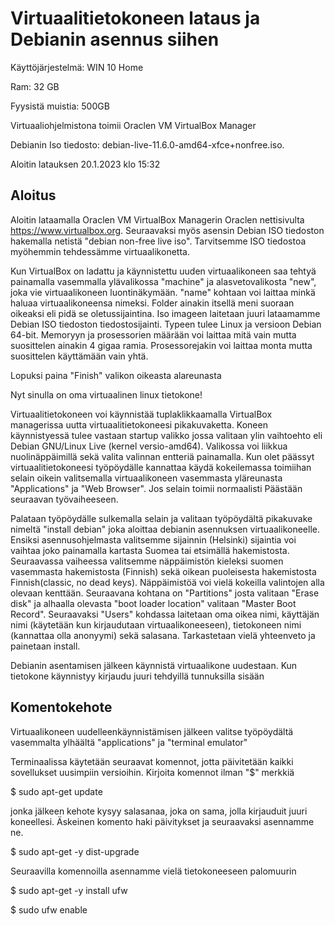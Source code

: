 # Virtuaalitietokoneen lataus ja Debianin asennus siihen
 Käyttöjärjestelmä: 
 WIN 10 Home
 
 Ram: 
 32 GB
 
 Fyysistä muistia: 
 500GB
 
 Virtuaaliohjelmistona toimii Oraclen VM VirtualBox Manager
 
 Debianin Iso tiedosto: debian-live-11.6.0-amd64-xfce+nonfree.iso.
 
 Aloitin latauksen 20.1.2023 klo 15:32
 
## Aloitus
 
 Aloitin lataamalla Oraclen VM VirtualBox Managerin Oraclen  nettisivulta https://www.virtualbox.org. Seuraavaksi myös asensin Debian ISO tiedoston hakemalla netistä "debian non-free live iso". Tarvitsemme ISO tiedostoa myöhemmin tehdessämme virtuaalikonetta.
 
 Kun VirtualBox on ladattu ja käynnistettu uuden virtuaalikoneen saa tehtyä painamalla vasemmalla ylävalikossa "machine" ja alasvetovalikosta "new", joka vie virtuaalikoneen luontinäkymään. "name" kohtaan voi laittaa minkä haluaa virtuaalikoneensa nimeksi. Folder ainakin itsellä meni suoraan oikeaksi eli pidä se oletussijaintina. Iso imageen laitetaan juuri lataamamme Debian ISO tiedoston tiedostosijainti. Typeen tulee Linux ja versioon Debian 64-bit. Memoryyn ja prosessorien määrään voi laittaa mitä vain mutta suosittelen ainakin 4 gigaa ramia. Prosessorejakin voi laittaa monta mutta suosittelen käyttämään vain yhtä.
 
 Lopuksi paina "Finish" valikon oikeasta alareunasta
 
 Nyt sinulla on oma virtuaalinen linux tietokone!
 
 Virtuaalitietokoneen voi käynnistää tuplaklikkaamalla VirtualBox managerissa uutta virtuaalitietokoneesi pikakuvaketta. Koneen käynnistyessä tulee vastaan startup valikko jossa valitaan ylin vaihtoehto eli Debian GNU/Linux Live (kernel versio-amd64). Valikossa voi liikkua nuolinäppäimillä sekä valita valinnan entteriä painamalla.
 Kun olet päässyt virtuaalitietokoneesi työpöydälle kannattaa käydä kokeilemassa toimiihan selain oikein valitsemalla virtuaalikoneen vasemmasta yläreunasta "Applications" ja "Web Browser". Jos selain toimii normaalisti Päästään seuraavan työvaiheeseen.
 
 Palataan työpöydälle sulkemalla selain ja valitaan työpöydältä pikakuvake nimeltä "install debian" joka aloittaa debianin asennuksen virtuaalikoneelle. Ensiksi asennusohjelmasta valitsemme sijainnin (Helsinki) sijaintia voi vaihtaa joko painamalla kartasta Suomea tai etsimällä hakemistosta. Seuraavassa vaiheessa valitsemme näppäimistön kieleksi suomen vasemmasta hakemistosta (Finnish) sekä oikean puoleisesta hakemistosta Finnish(classic, no dead keys). Näppäimistöä voi vielä kokeilla valintojen alla olevaan kenttään. Seuraavana kohtana on "Partitions" josta valitaan "Erase disk" ja alhaalla olevasta "boot loader location" valitaan "Master Boot Record". Seuraavaksi "Users" kohdassa laitetaan oma oikea nimi, käyttäjän nimi (käytetään kun kirjaudutaan virtuaalikoneeseen), tietokoneen nimi (kannattaa olla anonyymi) sekä salasana. Tarkastetaan vielä yhteenveto ja painetaan install.
 
 Debianin asentamisen jälkeen käynnistä virtuaalikone uudestaan. Kun tietokone käynnistyy kirjaudu juuri tehdyillä tunnuksilla sisään
 
 ## Komentokehote
 
 Virtuaalikoneen uudelleenkäynnistämisen jälkeen valitse työpöydältä vasemmalta ylhäältä "applications" ja "terminal emulator"
 
 Terminaalissa käytetään seuraavat komennot, jotta päivitetään kaikki sovellukset uusimpiin versioihin. Kirjoita komennot ilman "$" merkkiä
 
 $ sudo apt-get update
 
 jonka jälkeen kehote kysyy salasanaa, joka on sama, jolla kirjauduit juuri koneellesi. Äskeinen komento haki päivitykset ja seuraavaksi asennamme ne.
 
 $ sudo apt-get -y dist-upgrade
 
 Seuraavilla komennoilla asennamme vielä tietokoneeseen palomuurin
 
 $ sudo apt-get -y install ufw
 
$ sudo ufw enable
 

